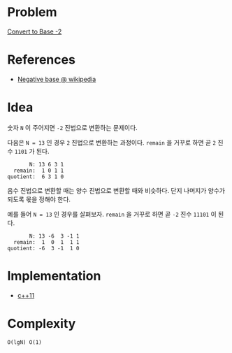 # Problem

[Convert to Base -2](https://leetcode.com/problems/convert-to-base-2/)

# References

* [Negative base @ wikipedia](https://en.wikipedia.org/wiki/Negative_base)

# Idea

숫자 `N` 이 주어지면 `-2` 진법으로 변환하는 문제이다.

다음은 `N = 13` 인 경우 `2` 진법으로 변환하는 과정이다. `remain`
을 거꾸로 하면 곧 `2` 진수 `1101` 가 된다.

```
       N: 13 6 3 1
  remain:  1 0 1 1 
quotient:  6 3 1 0 
```
 
음수 진법으로 변환할 때는 양수 진법으로 변환할 때와 비슷하다.
단지 나머지가 양수가 되도록 몫을 정해야 한다.

예를 들어 `N = 13` 인 경우를 살펴보자. `remain` 을 거꾸로 하면
 곧 `-2` 진수 `11101` 이 된다.

```
       N: 13 -6  3 -1 1
  remain:  1  0  1  1 1
quotient: -6  3 -1  1 0
```

# Implementation

* [c++11](a.cpp)

# Complexity

```
O(lgN) O(1)
```
